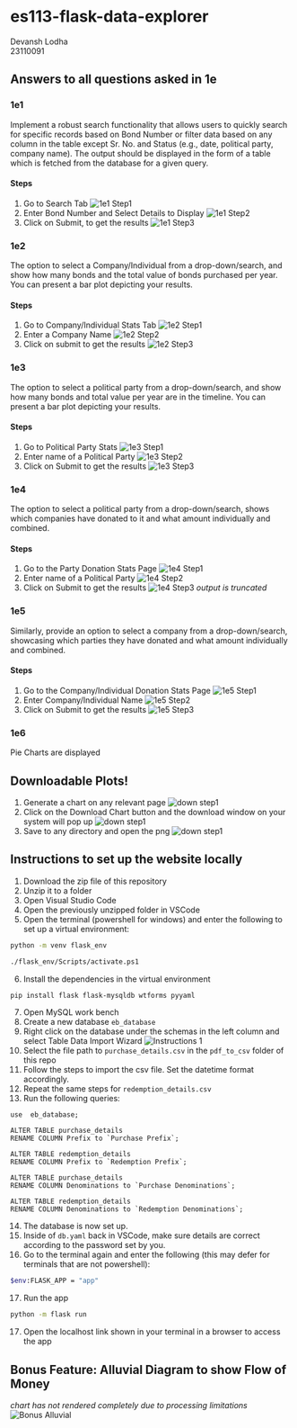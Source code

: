 # es113-flask-data-explorer
Devansh Lodha \
23110091
## Answers to all questions asked in 1e
### 1e1
Implement a robust search functionality that allows users to quickly
search for specific records based on Bond Number or filter data based on any column in the table except Sr. No. and Status (e.g., date, political party, company name). The output should be displayed in the form of a table which is fetched from the database for a given query.
#### Steps
1. Go to Search Tab 
![1e1 Step1](images/1e1(1).png)
2. Enter Bond Number and Select Details to Display 
![1e1 Step2](images/1e1(2).png)
3. Click on Submit, to get the results
![1e1 Step3](images/1e1(3).png)

### 1e2
The option to select a Company/Individual from a drop-down/search, and show how many bonds and the total value of bonds purchased per year. You can present a bar plot depicting your results.
#### Steps
1. Go to Company/Individual Stats Tab 
![1e2 Step1](images/1e2(1).png)
2. Enter a Company Name
![1e2 Step2](images/1e2(2).png)
3. Click on submit to get the results
![1e2 Step3](images/1e2(3).png)

### 1e3
The option to select a political party from a drop-down/search, and show how many bonds and total value per year are in the timeline. You can present a bar plot depicting your results.
#### Steps
1. Go to Political Party Stats
![1e3 Step1](images/1e3(1).png)
2. Enter name of a Political Party
![1e3 Step2](images/1e3(2).png)
3. Click on Submit to get the results
![1e3 Step3](images/1e3(3).png)

### 1e4
The option to select a political party from a drop-down/search, shows which companies have donated to it and what amount individually and combined.
#### Steps
1. Go to the Party Donation Stats Page
![1e4 Step1](images/1e4(1).png)
2. Enter name of a Political Party
![1e4 Step2](images/1e4(2).png)
3. Click on Submit to get the results
![1e4 Step3](images/1e4(3).png)
_output is truncated_

### 1e5
Similarly, provide an option to select a company from a drop-down/search, showcasing which parties they have donated and what amount individually and combined.
#### Steps
1. Go to the Company/Individual Donation Stats Page
![1e5 Step1](images/1e5(1).png)
2. Enter Company/Individual Name
![1e5 Step2](images/1e5(2).png)
3. Click on Submit to get the results
![1e5 Step3](images/1e5(3).png)

### 1e6
Pie Charts are displayed

## Downloadable Plots!
1. Generate a chart on any relevant page
![down step1](images/down1.png)
2. Click on the Download Chart button and the download window on your system will pop up
![down step1](images/down2.png)
3. Save to any directory and open the png
![down step1](images/chart(2).png)
## Instructions to set up the website locally
1. Download the zip file of this repository
2. Unzip it to a folder
3. Open Visual Studio Code
4. Open the previously unzipped folder in VSCode
5. Open the terminal (powershell for windows) and enter the following to set up a virtual environment:
```bash
python -m venv flask_env
```
```bash
./flask_env/Scripts/activate.ps1
```
6. Install the dependencies in the virtual environment
```bash
pip install flask flask-mysqldb wtforms pyyaml
```
7. Open MySQL work bench
8. Create a new database `eb_database`
9. Right click on the database under the schemas in the left column and select Table Data Import Wizard
![Instructions 1](images/Inst1.png)
10. Select the file path to `purchase_details.csv` in the `pdf_to_csv` folder of this repo
11. Follow the steps to import the csv file. Set the datetime format accordingly.
12. Repeat the same steps for `redemption_details.csv`
13. Run the following queries:
```mysql
use  eb_database;

ALTER TABLE purchase_details
RENAME COLUMN Prefix to `Purchase Prefix`;

ALTER TABLE redemption_details
RENAME COLUMN Prefix to `Redemption Prefix`;

ALTER TABLE purchase_details
RENAME COLUMN Denominations to `Purchase Denominations`;

ALTER TABLE redemption_details
RENAME COLUMN Denominations to `Redemption Denominations`;
```
14. The database is now set up.
15. Inside of `db.yaml` back in VSCode, make sure details are correct according to the password set by you.
16. Go to the terminal again and enter the following (this may defer for terminals that are not powershell):
```bash
$env:FLASK_APP = "app"
```
17. Run the app
```bash
python -m flask run
```
17. Open the localhost link shown in your terminal in a browser to access the app

## Bonus Feature: Alluvial Diagram to show Flow of Money
_chart has not rendered completely due to processing limitations_
![Bonus Alluvial](images/bonusalluvial.jpeg)